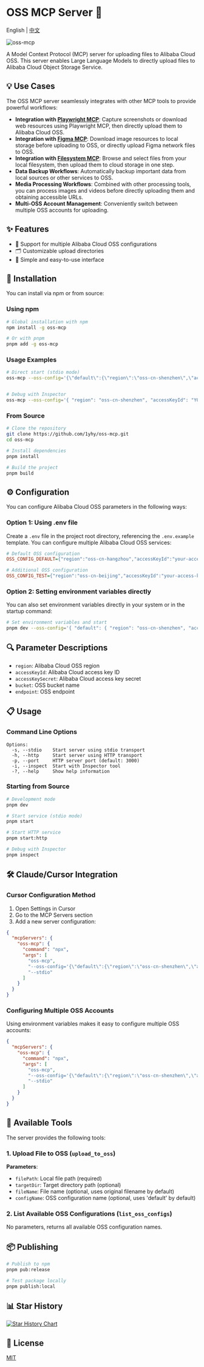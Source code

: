 # OSS MCP Server 🚀

English | [中文](README.md)

![oss-mcp](https://yhyblog-2023-2-8.oss-cn-hangzhou.aliyuncs.com/2025/2025-03-23/20250323221657.png)

A Model Context Protocol (MCP) server for uploading files to Alibaba Cloud OSS. This server enables Large Language Models to directly upload files to Alibaba Cloud Object Storage Service.

## 💡 Use Cases

The OSS MCP server seamlessly integrates with other MCP tools to provide powerful workflows:

- **Integration with [Playwright MCP](https://github.com/executeautomation/mcp-playwright)**: Capture screenshots or download web resources using Playwright MCP, then directly upload them to Alibaba Cloud OSS.
- **Integration with [Figma MCP](https://github.com/1yhy/Figma-Context-MCP)**: Download image resources to local storage before uploading to OSS, or directly upload Figma network files to OSS.
- **Integration with [Filesystem MCP](https://github.com/modelcontextprotocol/servers/tree/main/src/filesystem)**: Browse and select files from your local filesystem, then upload them to cloud storage in one step.
- **Data Backup Workflows**: Automatically backup important data from local sources or other services to OSS.
- **Media Processing Workflows**: Combined with other processing tools, you can process images and videos before directly uploading them and obtaining accessible URLs.
- **Multi-OSS Account Management**: Conveniently switch between multiple OSS accounts for uploading.


## ✨ Features

- 📁 Support for multiple Alibaba Cloud OSS configurations
- 🗂️ Customizable upload directories
- 🔄 Simple and easy-to-use interface

## 🔧 Installation

You can install via npm or from source:

### Using npm

```bash
# Global installation with npm
npm install -g oss-mcp

# Or with pnpm
pnpm add -g oss-mcp
```

### Usage Examples

```bash
# Direct start (stdio mode)
oss-mcp --oss-config='{\"default\":{\"region\":\"oss-cn-shenzhen\",\"accessKeyId\":\"YOUR_KEY\",\"accessKeySecret\":\"YOUR_SECRET\",\"bucket\":\"YOUR_BUCKET\",\"endpoint\":\"oss-cn-shenzhen.aliyuncs.com\"}}'


# Debug with Inspector
oss-mcp --oss-config='{ "region": "oss-cn-shenzhen", "accessKeyId": "YOUR_KEY", "accessKeySecret": "YOUR_SECRET", "bucket": "BUCKET_NAME", "endpoint": "oss-cn-shenzhen.aliyuncs.com" }' --inspect
```

### From Source

```bash
# Clone the repository
git clone https://github.com/1yhy/oss-mcp.git
cd oss-mcp

# Install dependencies
pnpm install

# Build the project
pnpm build
```

## ⚙️ Configuration

You can configure Alibaba Cloud OSS parameters in the following ways:

### Option 1: Using .env file

Create a `.env` file in the project root directory, referencing the `.env.example` template. You can configure multiple Alibaba Cloud OSS services:

```ini
# Default OSS configuration
OSS_CONFIG_DEFAULT={"region":"oss-cn-hangzhou","accessKeyId":"your-access-key-id","accessKeySecret":"your-access-key-secret","bucket":"your-bucket-name","endpoint":"oss-cn-hangzhou.aliyuncs.com"}

# Additional OSS configuration
OSS_CONFIG_TEST={"region":"oss-cn-beijing","accessKeyId":"your-access-key-id-2","accessKeySecret":"your-access-key-secret-2","bucket":"your-bucket-name-2","endpoint":"oss-cn-beijing.aliyuncs.com"}
```

### Option 2: Setting environment variables directly

You can also set environment variables directly in your system or in the startup command:

```bash
# Set environment variables and start
pnpm dev --oss-config='{ "default": { "region": "oss-cn-shenzhen", "accessKeyId": "YOUR_KEY", "accessKeySecret": "YOUR_SECRET", "bucket": "BUCKET_NAME", "endpoint": "oss-cn-shenzhen.aliyuncs.com" }, "test": { "region": "oss-cn-beijing", "accessKeyId": "YOUR_KEY", "accessKeySecret": "YOUR_SECRET", "bucket": "BUCKET_NAME", "endpoint": "oss-cn-beijing.aliyuncs.com" } }'
```

## 🔍 Parameter Descriptions

- `region`: Alibaba Cloud OSS region
- `accessKeyId`: Alibaba Cloud access key ID
- `accessKeySecret`: Alibaba Cloud access key secret
- `bucket`: OSS bucket name
- `endpoint`: OSS endpoint

## 📋 Usage

### Command Line Options

```
Options:
  -s, --stdio    Start server using stdio transport
  -h, --http     Start server using HTTP transport
  -p, --port     HTTP server port (default: 3000)
  -i, --inspect  Start with Inspector tool
  -?, --help     Show help information
```


### Starting from Source

```bash
# Development mode
pnpm dev

# Start service (stdio mode)
pnpm start

# Start HTTP service
pnpm start:http

# Debug with Inspector
pnpm inspect
```

## 🛠️ Claude/Cursor Integration

### Cursor Configuration Method

1. Open Settings in Cursor
2. Go to the MCP Servers section
3. Add a new server configuration:

```json
{
  "mcpServers": {
    "oss-mcp": {
      "command": "npx",
      "args": [
        "oss-mcp",
        "--oss-config='{\"default\":{\"region\":\"oss-cn-shenzhen\",\"accessKeyId\":\"YOUR_KEY\",\"accessKeySecret\":\"YOUR_SECRET\",\"bucket\":\"YOUR_BUCKET\",\"endpoint\":\"oss-cn-shenzhen.aliyuncs.com\"}}'",
        "--stdio"
      ]
    }
  }
}
```

### Configuring Multiple OSS Accounts

Using environment variables makes it easy to configure multiple OSS accounts:

```json
{
  "mcpServers": {
    "oss-mcp": {
      "command": "npx",
      "args": [
        "oss-mcp",
        "--oss-config='{\"default\":{\"region\":\"oss-cn-shenzhen\",\"accessKeyId\":\"YOUR_KEY\",\"accessKeySecret\":\"YOUR_SECRET\",\"bucket\":\"YOUR_BUCKET\",\"endpoint\":\"oss-cn-shenzhen.aliyuncs.com\"}, \"test\":{\"region\":\"oss-cn-shenzhen\",\"accessKeyId\":\"YOUR_KEY\",\"accessKeySecret\":\"YOUR_SECRET\",\"bucket\":\"YOUR_BUCKET\",\"endpoint\":\"oss-cn-shenzhen.aliyuncs.com\"}}'",
        "--stdio"
      ]
    }
  }
}
```

## 🧰 Available Tools

The server provides the following tools:

### 1. Upload File to OSS (`upload_to_oss`)

**Parameters**:
- `filePath`: Local file path (required)
- `targetDir`: Target directory path (optional)
- `fileName`: File name (optional, uses original filename by default)
- `configName`: OSS configuration name (optional, uses 'default' by default)

### 2. List Available OSS Configurations (`list_oss_configs`)

No parameters, returns all available OSS configuration names.

## 📦 Publishing

```bash
# Publish to npm
pnpm pub:release

# Test package locally
pnpm publish:local
```

## 📊 Star History

[![Star History Chart](https://api.star-history.com/svg?repos=1yhy/oss-mcp&type=Date)](https://star-history.com/#1yhy/oss-mcp&Date)

## 📄 License

[MIT](LICENSE)
```
